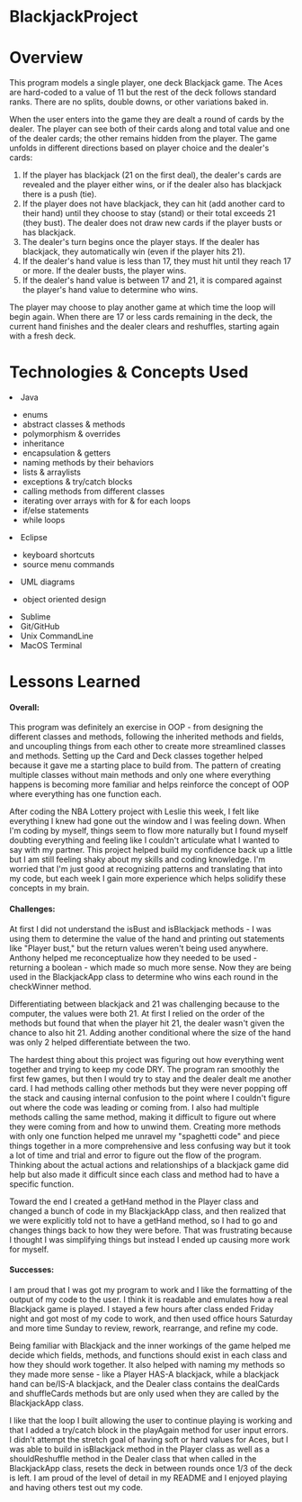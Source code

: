 # BlackjackProject

# Overview
This program models a single player, one deck Blackjack game. The Aces are hard-coded to a value of 11 but the rest of the deck follows standard ranks. There are no splits, double downs, or other variations baked in. 

When the user enters into the game they are dealt a round of cards by the dealer. The player can see both of their cards along and total value and one of the dealer cards; the other remains hidden from the player. The game unfolds in different directions based on player choice and the dealer's cards: <ol><li>If the player has blackjack (21 on the first deal), the dealer's cards are revealed and the player either wins, or if the dealer also has blackjack there is a push (tie).</li><li>If the player does not have blackjack, they can hit (add another card to their hand) until they choose to stay (stand) or their total exceeds 21 (they bust). The dealer does not draw new cards if the player busts or has blackjack.</li><li>The dealer's turn begins once the player stays. If the dealer has blackjack, they automatically win (even if the player hits 21).</li><li>If the dealer's hand value is less than 17, they must hit until they reach 17 or more. If the dealer busts, the player wins.</li><li>If the dealer's hand value is between 17 and 21, it is compared against the player's hand value to determine who wins.</li></ol>

The player may choose to play another game at which time the loop will begin again. When there are 17 or less cards remaining in the deck, the current hand finishes and the dealer clears and reshuffles, starting again with a fresh deck.

# Technologies & Concepts Used
<li>Java</li><ul>
	<li>enums</li>
	<li>abstract classes & methods</li>
	<li>polymorphism & overrides</li>
	<li>inheritance</li>
	<li>encapsulation & getters</li>
	<li>naming methods by their behaviors</li>
	<li>lists & arraylists</li>
	<li>exceptions & try/catch blocks</li>
	<li>calling methods from different classes</li>
	<li>iterating over arrays with for & for each loops</li>
	<li>if/else statements</li>
	<li>while loops</li></ul>
<li>Eclipse</li><ul>
	<li>keyboard shortcuts</li>
	<li>source menu commands</li></ul>
<li>UML diagrams</li><ul>
	<li>object oriented design</li></ul>
<li>Sublime</li>
<li>Git/GitHub</li>
<li>Unix CommandLine</li>
<li>MacOS Terminal</li>
</ul>

# Lessons Learned
#### Overall:
This program was definitely an exercise in OOP - from designing the different classes and methods, following the inherited methods and fields, and uncoupling things from each other to create more streamlined classes and methods. Setting up the Card and Deck classes together helped because it gave me a starting place to build from. The pattern of creating multiple classes without main methods and only one where everything happens is becoming more familiar and helps reinforce the concept of OOP where everything has one function each. 

After coding the NBA Lottery project with Leslie this week, I felt like everything I knew had gone out the window and I was feeling down. When I'm coding by myself, things seem to flow more naturally but I found myself doubting everything and feeling like I couldn't articulate what I wanted to say with my partner. This project helped build my confidence back up a little but I am still feeling shaky about my skills and coding knowledge. I'm worried that I'm just good at recognizing patterns and translating that into my code, but each week I gain more experience which helps solidify these concepts in my brain.

#### Challenges:
At first I did not understand the isBust and isBlackjack methods - I was using them to determine the value of the hand and printing out statements like "Player bust," but the return values weren't being used anywhere. Anthony helped me reconceptualize how they needed to be used - returning a boolean - which made so much more sense. Now they are being used in the BlackjackApp class to determine who wins each round in the checkWinner method.

Differentiating between blackjack and 21 was challenging because to the computer, the values were both 21. At first I relied on the order of the methods but found that when the player hit 21, the dealer wasn't given the chance to also hit 21. Adding another conditional where the size of the hand was only 2 helped differentiate between the two.

The hardest thing about this project was figuring out how everything went together and trying to keep my code DRY. The program ran smoothly the first few games, but then I would try to stay and the dealer dealt me another card. I had methods calling other methods but they were never popping off the stack and causing internal confusion to the point where I couldn't figure out where the code was leading or coming from. I also had multiple methods calling the same method, making it difficult to figure out where they were coming from and how to unwind them. Creating more methods with only one function helped me unravel my "spaghetti code" and piece things together in a more comprehensive and less confusing way but it took a lot of time and trial and error to figure out the flow of the program. Thinking about the actual actions and relationships of a blackjack game did help but also made it difficult since each class and method had to have a specific function.

Toward the end I created a getHand method in the Player class and changed a bunch of code in my BlackjackApp class, and then realized that we were explicitly told not to have a getHand method, so I had to go and changes things back to how they were before. That was frustrating because I thought I was simplifying things but instead I ended up causing more work for myself.

#### Successes:
I am proud that I was got my program to work and I like the formatting of the output of my code to the user. I think it is readable and emulates how a real Blackjack game is played. I stayed a few hours after class ended Friday night and got most of my code to work, and then used office hours Saturday and more time Sunday to review, rework, rearrange, and refine my code.

Being familiar with Blackjack and the inner workings of the game helped me decide which fields, methods, and functions should exist in each class and how they should work together. It also helped with naming my methods so they made more sense - like a Player HAS-A blackjack, while a blackjack hand can be/IS-A blackjack, and the Dealer class contains the dealCards and shuffleCards methods but are only used when they are called by the BlackjackApp class.

I like that the loop I built allowing the user to continue playing is working and that I added a try/catch block in the playAgain method for user input errors. I didn't attempt the stretch goal of having soft or hard values for Aces, but I was able to build in isBlackjack method in the Player class as well as a shouldReshuffle method in the Dealer class that when called in the BlackjackApp class, resets the deck in between rounds once 1/3 of the deck is left. I am proud of the level of detail in my README and I enjoyed playing and having others test out my code.